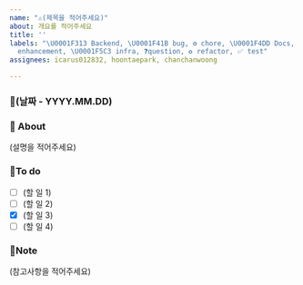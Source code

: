 ```yaml
---
name: "⚠️(제목을 적어주세요)"
about: 개요를 적어주세요
title: ''
labels: "\U0001F313 Backend, \U0001F41B bug, ⚙️ chore, \U0001F4DD Docs, \U0001F6E0
  enhancement, \U0001F5C3 infra, ❓question, ♻️ refactor, ✅ test"
assignees: icarus012832, hoontaepark, chanchanwoong

---
```


### 📅(날짜 -  YYYY.MM.DD)

### 📢 About
 (설명을 적어주세요)

### 📜To do
- [ ] (할 일 1) 
- [ ] (할 일 2) 
- [X] (할 일 3) 
- [ ] (할 일 4) 

### 🔖Note
(참고사항을 적어주세요)
